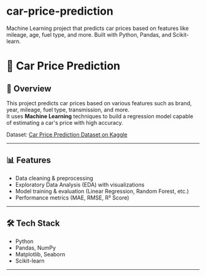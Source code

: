 # car-price-prediction
Machine Learning project that predicts car prices based on features like mileage, age, fuel type, and more. Built with Python, Pandas, and Scikit-learn.
# 🚗 Car Price Prediction

## 📌 Overview
This project predicts car prices based on various features such as brand, year, mileage, fuel type, transmission, and more.  
It uses **Machine Learning** techniques to build a regression model capable of estimating a car's price with high accuracy.

Dataset: [Car Price Prediction Dataset on Kaggle]([https://www.kaggle.com/](https://www.kaggle.com/datasets/amjadzhour/car-price-prediction/data)) 

---

## 📊 Features
- Data cleaning & preprocessing
- Exploratory Data Analysis (EDA) with visualizations
- Model training & evaluation (Linear Regression, Random Forest, etc.)
- Performance metrics (MAE, RMSE, R² Score)

---

## 🛠️ Tech Stack
- Python
- Pandas, NumPy
- Matplotlib, Seaborn
- Scikit-learn

---
